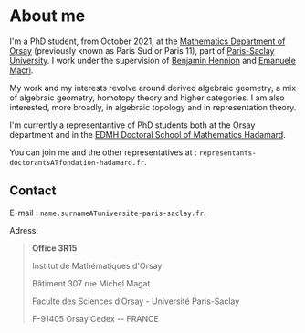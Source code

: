 # About me

I'm a PhD student, from October 2021, at the [Mathematics Department of Orsay](https://www.imo.universite-paris-saclay.fr/en/) (previously known as Paris Sud or Paris 11), part of [Paris-Saclay University](https://www.universite-paris-saclay.fr/en). I work under the supervision of [Benjamin Hennion](https://www.imo.universite-paris-saclay.fr/~hennion/) and [Emanuele Macrì](https://www.imo.universite-paris-saclay.fr/~macri/).

My work and my interests revolve around derived algebraic geometry, a mix of algebraic geometry, homotopy theory and higher categories. I am also interested, more broadly, in algebraic topology and in representation theory.

I'm currently a representantive of PhD students both at the Orsay department and in the [EDMH Doctoral School of Mathematics Hadamard](https://www.universite-paris-saclay.fr/ecoles-doctorales/ecole-doctorale-de-mathematiques-hadamard-edmh).

You can join me and the other representatives at : `representants-doctorantsATfondation-hadamard.fr`.

## Contact

E-mail : `name.surnameATuniversite-paris-saclay.fr`.

Adress:
> **Office 3R15** 
>
> Institut de Mathématiques d'Orsay
>
> Bâtiment 307 rue Michel Magat
>
> Faculté des Sciences d’Orsay - Université Paris-Saclay
>
> F-91405 Orsay Cedex -- FRANCE
